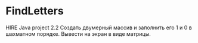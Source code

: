 # FindLetters
HIRE Java project 2.2
Создать двумерный массив и заполнить его 1 и 0 в шахматном порядке. Вывести на экран в виде матрицы.
